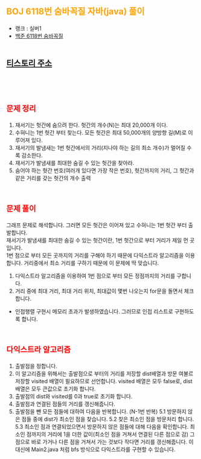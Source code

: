 # <span style="color:orange; font-size:17pt; font-weight:bold">BOJ 6118번 숨바꼭질 자바(java)  풀이</span>
- 랭크 : 실버1
- [백준 6118번 숨바꼭질](https://www.acmicpc.net/problem/6118)
<br><br>

## [티스토리 주소](https://hoho325.tistory.com/)
<br><br>

# <span style="color: red; font-size:15pt">문제 정리</span>
1. 재서기는 헛간에 숨으려 한다. 헛간의 개수(N)는 최대 20,000개 이다.
2. 수혀니는 1번 헛간 부터 찾는다. 모든 헛간은 최대 50,000개의 양방향 길(M)로 이루어져 있다.
3. 재서기의 발냄새는 1번 헛간에서의 거리(지나야 하는 길의 최소 개수)가 멀어질 수록 감소한다.
4. 재서기가 발냄새를 최대한 숨길 수 있는 헛간을 찾아라.
5. 숨어야 하는 헛간 번호(여러개 있다면 가장 작은 번호), 헛간까지의 거리, 그 헛간과 같은 거리를 갖는 헛간의 개수 출력
<br><br>

# <span style="color: red; font-size:15pt">문제 풀이</span>
그래프 문제로 해석합니다. 그러면 모든 헛간은 이어져 있고 수혀니는 1번 헛간 부터 출발합니다.   
재서기가 발냄새를 최대한 숨길 수 있는 헛간이란, 1번 헛간으로 부터 거리가 제일 먼 곳입니다.  
1번 점으로 부터 모든 곳까지의 거리를 구해야 하기 때문에 다익스트라 알고리즘을 이용합니다. 거리중에서 최소 거리를 구하기 때문에 이 문제에 딱 맞습니다.  
1. 다익스트라 알고리즘을 이용하여 1번 점으로 부터 모든 정점까지의 거리를 구합니다.
2. 거리 중에 최대 거리, 최대 거리 위치, 최대값이 몇번 나오는지 for문을 돌면서 체크합니다.
* 인접행렬 구현시 메모리 초과가 발생하였습니다. 그러므로 인접 리스트로 구현하도록 합니다.
<br><br>

# <span style="color: red; font-size:15pt">다익스트라 알고리즘</span>
1. 출발점을 정합니다.
2. 이 알고리즘을 위해서는 출발점으로 부터의 거리를 저장할 dist배열과 방문 여불르 저장할 visited 배열이 필요하므로 선언합니다.
    visited 배열은 모두 false로, dist 배열은 모두 큰값으로 초기화 합니다.
3. 출발점의 dist와 visited를 0과 true로 초기화 합니다.
4. 출발점과 연결된 점들의 거리를 갱신해줍니다.
5. 출발점을 뺀 모든 점들에 대하여 다음을 반복합니다. (N-1번 반복)
    5.1 방문하지 않은 점들 중에 dist가 최소인 점을 찾습니다.
    5.2 찾은 최소인 점을 방문처리 합니다.
    5.3 최소인 점과 연결되었으면서 방문하지 않은 점들에 대해 다음을 확인합니다.
        최소인 점까지의 거리에 1을 더한 값이(최소인 점을 거쳐서 연결된 다른 점으로 감)
        그 점으로 바로 가거나 다른 점을 거쳐서 가는 것보다 작다면 거리를 갱신해줍니다.
이 대신에 Main2.java 처럼 bfs 방식으로 다익스트라를 구현할 수 있습니다.